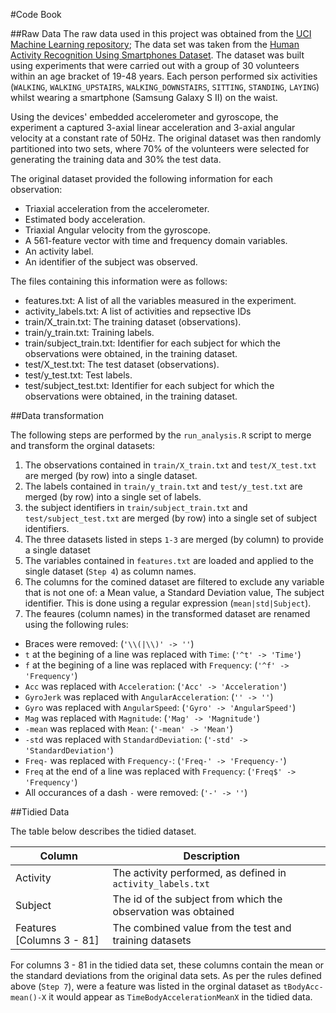 #Code Book

##Raw Data 
The raw data used in this project was obtained from the [UCI Machine Learning repository](http://archive.ics.uci.edu/ml/); The data set was taken from the [Human Activity Recognition Using Smartphones Dataset](https://archive.ics.uci.edu/ml/datasets/Human+Activity+Recognition+Using+Smartphones). The dataset was built using experiments that were carried out with a group of 30 volunteers within an age bracket of 19-48 years. Each person performed six activities (`WALKING`, `WALKING_UPSTAIRS`, `WALKING_DOWNSTAIRS`, `SITTING`, `STANDING`, `LAYING`) whilst wearing a smartphone (Samsung Galaxy S II) on the waist. 

Using the devices' embedded accelerometer and gyroscope, the experiment a captured 3-axial linear acceleration and 3-axial angular velocity at a constant rate of 50Hz. The original dataset was then randomly partitioned into two sets, where 70% of the volunteers were selected for generating the training data and 30% the test data. 


The original dataset provided the following information for each observation: 

* Triaxial acceleration from the accelerometer.
* Estimated body acceleration.
* Triaxial Angular velocity from the gyroscope.
* A 561-feature vector with time and frequency domain variables.
* An activity label.
* An identifier of the subject was observed.

The files containing this information were as follows:

* features.txt: A list of all the variables measured in the experiment.
* activity_labels.txt: A list of activities and repsective IDs
* train/X_train.txt: The training dataset (observations).
* train/y_train.txt: Training labels.
* train/subject_train.txt: Identifier for each subject for which the observations were obtained, in the training dataset.
* test/X_test.txt: The test dataset (observations).
* test/y_test.txt: Test labels.
* test/subject_test.txt: Identifier for each subject for which the observations were obtained, in the training dataset.

##Data transformation

The following steps are performed by the `run_analysis.R` script to merge and transform the orginal datasets:

1. The observations contained in `train/X_train.txt` and `test/X_test.txt` are merged (by row) into a single dataset.
2. The labels contained in `train/y_train.txt` and `test/y_test.txt` are merged (by row) into a single set of labels.
3. the subject identifiers in `train/subject_train.txt` and `test/subject_test.txt` are merged (by row) into a single set of subject identifiers.
4. The three datasets listed in steps `1-3` are merged (by column) to provide a single dataset
5. The variables contained in `features.txt` are loaded and applied to the  single dataset (`Step 4`) as column names.
6. The columns for the comined dataset are filtered to exclude any variable that is not one of: a Mean value, a Standard Deviation value, The subject identifier. This is done using a regular expression (`mean|std|Subject`).
7. The feaures (column names) in the transformed dataset are renamed using the following rules:
  * Braces were removed: (`'\\(|\\)' -> ''`)
  * `t` at the begining of a line was replaced with `Time`: (`'^t' -> 'Time'`)
  * `f` at the begining of a line was replaced with `Frequency`: (`'^f' -> 'Frequency'`)
  * `Acc` was replaced with `Acceleration`: (`'Acc' -> 'Acceleration'`)
  * `GyroJerk` was replaced with `AngularAcceleration`: (`'' -> ''`)
  * `Gyro` was replaced with `AngularSpeed`: (`'Gyro' -> 'AngularSpeed'`)
  * `Mag` was replaced with `Magnitude`: (`'Mag' -> 'Magnitude'`)
  * `-mean` was replaced with `Mean`: (`'-mean' -> 'Mean'`)
  * `-std` was replaced with `StandardDeviation`: (`'-std' -> 'StandardDeviation'`)
  * `Freq-` was replaced with `Frequency-`: (`'Freq-' -> 'Frequency-'`)
  * `Freq` at the end of a line was replaced with `Frequency`: (`'Freq$' -> 'Frequency'`)
  * All occurances of a dash `-` were removed: (`'-' -> ''`)

##Tidied Data

The table below describes the tidied dataset.

| Column                   | Description                                                                  |   |
|--------------------------|------------------------------------------------------------------------------|---|
| Activity                 | The activity performed, as defined in `activity_labels.txt`                  |   |
| Subject                  | The id of the subject from which the observation was obtained                |   |
| Features [Columns 3 - 81]| The combined value from the test and training datasets                       |   |

For columns 3 - 81 in the tidied data set, these columns contain the mean or the standard deviations from the original data sets.  As per the rules defined above (`Step 7`), were a feature was listed in the orginal dataset as `tBodyAcc-mean()-X` it would appear as `TimeBodyAccelerationMeanX` in the tidied data.